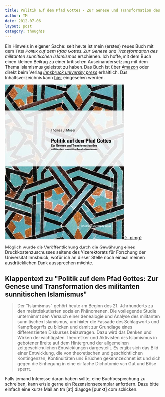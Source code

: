```yaml
---
title: Politik auf dem Pfad Gottes - Zur Genese und Transformation des militanten sunnitischen Islamismus
author: TM
date: 2012-07-06
layout: post
category: thoughts
---
```


Ein Hinweis in eigener Sache: seit heute ist mein (erstes) neues Buch mit dem Titel _Politik auf dem Pfad Gottes: Zur Genese und Transformation des militanten sunnitischen Islamismus_ erschienen. Ich hoffe, mit dem Buch einen kleinen Beitrag zu einer kritischen Auseinandersetzung mit dem Thema Islamismus geleistet zu haben. Das Buch ist über <a href="http://www.amazon.de/Politik-auf-Pfad-Gottes-Transformation/dp/3902811676/ref=sr_1_1?ie=UTF8&amp;qid=1341561164&amp;sr=8-1">Amazon</a> oder direkt beim Verlag <a href="http://www.uibk.ac.at/iup/verlagsverzeichnis/politik.html">_Innsbruck university press_</a> erhältlich. Das Inhaltsverzeichnis kann <a href="https://docs.google.com/file/d/0BzNCsCiVxoJsdVJ3dXY4RWdMZnM/edit" rel="nofollow">hier</a> eingesehen werden.

[![Buch](/assets/my-book.png){: .pimg}](http://www.amazon.de/Politik-auf-Pfad-Gottes-Transformation/dp/3902811676/ref=sr_1_1?ie=UTF8&qid=1341561164&sr=8-1)

Möglich wurde die Veröffentlichung durch die Gewährung eines Druckkostenzuschusses seitens des Vizerektorats für Forschung der Universität Innsbruck, wofür ich an dieser Stelle noch einmal meinen ausdrücklichen Dank aussprechen möchte.

## Klappentext zu "Politik auf dem Pfad Gottes: Zur Genese und Transformation des militanten sunnitischen Islamismus"

>Der "Islamismus" gehört heute am Beginn des 21. Jahrhunderts zu den meistdiskutierten sozialen Phänomenen. Die vorliegende Studie unternimmt den Versuch einer Genealogie und Analyse des militanten sunnitischen Islamismus, um hinter die Fassade des Schlagworts und Kampfbegriffs zu blicken und damit zur Grundlage eines differenzierten Diskurses beizutragen. Dazu wird das Denken und Wirken der wichtigsten Theoretiker und Aktivisten des Islamismus in gebotener Breite auf dem Hintergrund der allgemeinen zeitgeschichtlichen Entwicklungen dargestellt. Es ergibt sich das Bild einer Entwicklung, die von theoretischen und geschichtlichen Kontingenzen, Kontinuitäten und Brüchen gekennzeichnet ist und sich gegen die Einhegung in eine einfache Dichotomie von Gut und Böse sperrt.

Falls jemand Interesse daran haben sollte, eine Buchbesprechung zu schreiben, kann er/sie gerne ein Rezensionsexemplar anfordern. Dazu bitte einfach eine kurze Mail an tm [at] diagoge [punkt] com schicken.